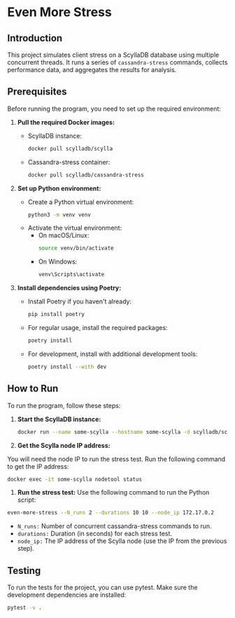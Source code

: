 # Even More Stress

## Introduction

This project simulates client stress on a ScyllaDB database using multiple concurrent threads. It runs a series of `cassandra-stress` commands, collects performance data, and aggregates the results for analysis.

## Prerequisites

Before running the program, you need to set up the required environment:

1. **Pull the required Docker images:**
   - ScyllaDB instance:  
     ```bash
     docker pull scylladb/scylla
     ```
   - Cassandra-stress container:  
     ```bash
     docker pull scylladb/cassandra-stress
     ```

2. **Set up Python environment:**
   - Create a Python virtual environment:
     ```bash
     python3 -m venv venv
     ```
   - Activate the virtual environment:
     - On macOS/Linux:
       ```bash
       source venv/bin/activate
       ```
     - On Windows:
       ```bash
       venv\Scripts\activate
       ```

3. **Install dependencies using Poetry:**
   - Install Poetry if you haven't already:
     ```bash
     pip install poetry
     ```
   - For regular usage, install the required packages:
     ```bash
     poetry install
     ```
   - For development, install with additional development tools:
     ```bash
     poetry install --with dev
     ```

## How to Run

To run the program, follow these steps:

1. **Start the ScyllaDB instance:**
   ```bash
   docker run --name some-scylla --hostname some-scylla -d scylladb/scylla --smp 1

1. **Get the Scylla node IP address:**

You will need the node IP to run the stress test. Run the following command to get the IP address:

```bash
docker exec -it some-scylla nodetool status
```

1. **Run the stress test:**
Use the following command to run the Python script:

```bash
even-more-stress --N_runs 2 --durations 10 10 --node_ip 172.17.0.2
```

* `N_runs:` Number of concurrent cassandra-stress commands to run.
* `durations:` Duration (in seconds) for each stress test.
* `node_ip:` The IP address of the Scylla node (use the IP from the previous step).

## Testing
To run the tests for the project, you can use pytest. Make sure the development dependencies are installed:
```bash
pytest -v .
```
